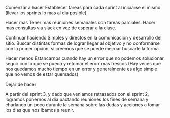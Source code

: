 Comenzar a hacer
Establecer tareas para cada sprint al iniciarse el mismo (llevar los sprints lo mas al dia posible).

Hacer mas
Tener mas reuniones semanales con tareas parciales.
Hacer mas consultas via slack en vez de esperar a la clase.

Continuar haciendo
Simples y directos en la comunicación y desarrollo del sitio. 
Buscar distintas formas de lograr llegar al objetivo y no conformarse con la primer opcion, si creemos que se puede mejroar buscarle la forma. 

Hacer menos
Estancarnos cuando hay un error que no podemos solucionar, seguir con lo que se pueda y retomar el erorr mas frescos (Hay veces que nos quedamos mucho tiempo en un error y generalmente es algo simple que no vemos de estar quemados)

Dejar de hacer


A partir del sprint 3, y dado que veniamos retrasados con el sprint 2, logramos ponernos al día pactando reuniones los fines de semana y charlando un poco durante la semana sobre las dudas y acciones a tomar los dias que nos ibamos a reunir.

